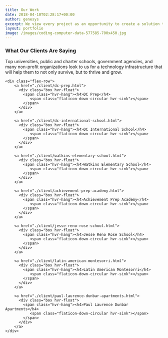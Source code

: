 ```yaml
---
title: Our Work
date: 2018-04-10T02:28:17+00:00
author: genesys
excerpt: We view every project as an opportunity to create a solution that is innovative and great. We recognize how important success is to you. So, we guide you, build for you, and we don’t consider a project finished unless we both view it as a win.
layout: portfolio
image: /images/coding-computer-data-577585-700x450.jpg
---
```


<h3>What Our Clients Are Saying</h3>
<p>Top universities, public and charter schools, government agencies, and many non-profit organizations look to us for a technology infrastructure that will help them to not only survive, but to thrive and grow.</p>

    <div class="flex-row">
        <a href="./client/dc-prep.html">
          <div class="box hvr-float">
            <span class="hvr-hang"><h4>DC Prep</h4>
               <span class="flaticon-down-circular hvr-sink"></span>
            </span>
          </div>
        </a>
      
        <a href="./client/dc-international-school.html">
          <div class="box hvr-float">
            <span class="hvr-hang"><h4>DC International School</h4>
               <span class="flaticon-down-circular hvr-sink"></span>
            </span>
          </div>
        </a>
      
        <a href="./client/watkins-elementary-school.html">
          <div class="box hvr-float">
            <span class="hvr-hang"><h4>Watkins Elementary School</h4>
               <span class="flaticon-down-circular hvr-sink"></span>
            </span>
          </div>
        </a>
      
        <a href="./client/achievement-prep-academy.html">
          <div class="box hvr-float">
            <span class="hvr-hang"><h4>Achievement Prep Academy</h4>
               <span class="flaticon-down-circular hvr-sink"></span>
            </span>
          </div>
        </a>
      
        <a href="./client/jesse-reno-rose-school.html">
          <div class="box hvr-float">
            <span class="hvr-hang"><h4>Jesse Reno Rose School</h4>
               <span class="flaticon-down-circular hvr-sink"></span>
            </span>
          </div>
        </a>
      
        <a href="./client/latin-american-montesorri.html">
          <div class="box hvr-float">
            <span class="hvr-hang"><h4>Latin American Montesorri</h4>
               <span class="flaticon-down-circular hvr-sink"></span>
            </span>
          </div>
        </a>
      
        <a href="./client/paul-laurence-dunbar-apartments.html">
          <div class="box hvr-float">
            <span class="hvr-hang"><h4>Paul Laurence Dunbar Apartments</h4>
               <span class="flaticon-down-circular hvr-sink"></span>
            </span>
          </div>
        </a>
    </div>
